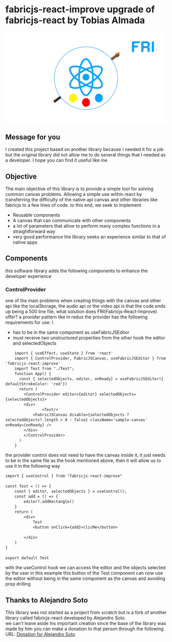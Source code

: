 # fabricjs-react-improve upgrade of fabricjs-react by Tobias Almada
<img src="./img/fri.png"/>

## Message for you
I created this project based on another library because I needed it for a job but the original library did not allow me to do several things that I needed as a developer.
I hope you can find it useful like me 
## Objective
The main objective of this library is to provide a simple tool for solving common canvas problems.
Allowing a simple use within react by transferring the difficulty of the native api canvas and other libraries like fabricjs to a few lines of code.
to this end, we seek to implement
+ Reusable components
+ A canvas that can communicate with other components
+ a lot of parameters that allow to perform many complex functions in a straightforward way
+ very good performance the library seeks an experience similar to that of native apps

## Components
this software library adds the following components to enhance the developer experience
### ControlProvider
one of the main problems when creating things with the canvas and other api like the localStorage, the audio api or the video api is that the code ends up being a 500 line file, what solution does FRI(Fabricjs-React-Improve) offer?
a provider pattern like in redux the provider has the following requirements for use: \
+ has to be in the same component as useFabricJSEditor
+ must receive two unstructured properties from the other hook the editor and selectedObjects
```
    import { useEffect, useState } from 'react'
    import { ControlProvider, FabricJSCanvas, useFabricJSEditor } from 'fabricjs-react-improve'
    import Test from "./Test";
    function App() {
      const { selectedObjects, editor, onReady} = useFabricJSEditor({ defaultStrokeColor: 'red'})
      return (
        <ControlProvider editor={editor} selectedObjects={selectedObjects}>
        <div>
                <Test/>
            <FabricJSCanvas disable={selectedObjects ? selectedObjects?.length > 0 : false} className='sample-canvas' onReady={onReady} />
        </div>
        </ControlProvider>
      )
    }
```
the provider control does not need to have the canvas inside it, it just needs to be in the same file as the hook mentioned above, then it will allow us to use it in the following way
```
import { useControl } from "fabricjs-react-improve"

const Test = () => {
    const { editor, selectedObjects } = useControl();
    const add = () => {
        editor?.addRectangle()
    }
    return (
        <div>
            Test
            <button onClick={add}>clicMe</button>

        </div>
    )
}

export default Test
```
with the useControl hook we can access the editor and the objects selected by the user
in this example this button of the Test component can now use the editor without being in the same component as the canvas and avoiding prop drilling
## Thanks to Alejandro Soto
This library was not started as a project from scratch but is a fork of another library called fabricjs-react developed by Alejandro Soto. \
we can't leave aside his important creation since the base of the library was made by him you can make a donation to that person through the following URL:
<a href="https://www.buymeacoffee.com/alecode">Donation for Alejandro Soto</a>